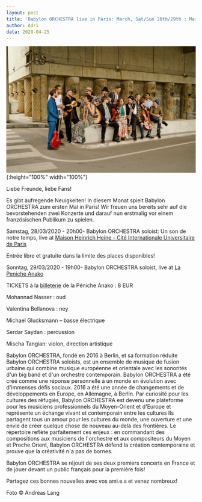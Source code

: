 ```yaml
---
layout: post
title: 'Babylon ORCHESTRA live in Paris: March, Sat/Sun 28th/29th : Maison Heinrich Heine | La Peniche Anako'
author: Adri
data: 2020-04-25
---
```

![](/styles/pictures/news/BO_press_by_Andreas_lang_1.jpg){:height="100%" width="100%"}

Liebe Freunde, liebe Fans!

Es gibt aufregende Neuigkeiten!
In diesem Monat spielt Babylon ORCHESTRA zum ersten Mal in Paris! Wir freuen uns bereits sehr auf die bevorstehenden zwei Konzerte und darauf nun erstmalig vor einem französischen Publikum zu spielen.

Samstag, 28/03/2020 - 20h00-  Babylon ORCHESTRA soloist: Un son de notre temps, live at [Maison Heinrich Heine - Cité Internationale Universitaire de Paris](https://www.maison-heinrich-heine.org/manifestations-culturelles/2020/mars/babylon-orchestra?lang=fr) 

Entrée libre et gratuite dans la limite des places disponibles!

Sonntag, 29/03/2020 - 19h00- Babylon ORCHESTRA soloist, live at [La Peniche Anako](https://penicheanako.org/agenda/2020-02-29-babylon-orchestra) 

TICKETS à la [billeterie](https://penicheanako.org/agenda/2020-02-29-babylon-orchestra?fbclid=IwAR1dooQ5L1DQCJDnY2o7deFXRjthB6IC3a-2MbYwiTwyAI1c8tqW4mTf9g4) de la Péniche Anako : 8 EUR



Mohannad Nasser : oud 

Valentina Bellanova : ney 

Michael Glucksmann – basse électrique

Serdar Saydan : percussion

Mischa Tangian: violon, direction artistique

Babylon ORCHESTRA, fondé en 2016 à Berlin, et sa formation réduite Babylon ORCHESTRA soloists, est un ensemble de musique de fusion urbaine qui combine musique européenne et orientale avec les sonorités d'un big band et d'un orchestre contemporain.
Babylon ORCHESTRA a été créé comme une réponse personnelle à un monde en évolution avec d'immenses défis sociaux. 2016 a été une année de changements et de développements en Europe, en Allemagne, à Berlin. Par curiosité pour les cultures des réfugiés, Babylon ORCHESTRA est devenu une plateforme pour les musiciens professionnels du Moyen-Orient et d'Europe et représente un échange vivant et contemporain entre les cultures
Ils partagent tous un amour pour les cultures du monde, une ouverture et une envie de créer quelque chose de nouveau au-delà des frontières. Le répertoire reflète parfaitement ces enjeux : en commandant des compositions aux musiciens de l´orchestre et aux compositeurs du Moyen et Proche Orient, Babylon ORCHESTRA défend la création contemporaine et prouve que la créativité n´a pas de bornes. 

Babylon ORCHESTRA se réjouit de ses deux premiers concerts en France et de jouer devant un public français pour la première fois!

Partagez ces bonnes nouvelles avec vos ami.e.s et venez nombreux!

Foto © Andréas Lang
